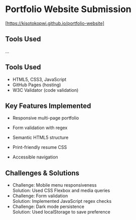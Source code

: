 # Portfolio Website Submission
[https://kisotokopwi.github.io/portfolio-website]

## Tools Used  
...
## Tools Used
- HTML5, CSS3, JavaScript
- GitHub Pages (hosting)
- W3C Validator (code validation)

## Key Features Implemented
- Responsive multi-page portfolio

- Form validation with regex
- Semantic HTML5 structure
- Print-friendly resume CSS
- Accessible navigation

## Challenges & Solutions
- Challenge: Mobile menu responsiveness  
  Solution: Used CSS Flexbox and media queries
- Challenge: Form validation  
  Solution: Implemented JavaScript regex checks
- Challenge: Dark mode persistence  
  Solution: Used localStorage to save preference